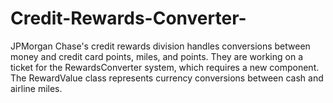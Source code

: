 # Credit-Rewards-Converter-
JPMorgan Chase's credit rewards division handles conversions between money and credit card points, miles, and points. They are working on a ticket for the RewardsConverter system, which requires a new component. The RewardValue class represents currency conversions between cash and airline miles.
